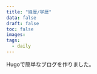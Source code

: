 ```yaml
---
title: "経歴/学歴"
data: false
draft: false
toc: false
images: 
tags:
  - daily
---
```


Hugoで簡単なブログを作りました。

